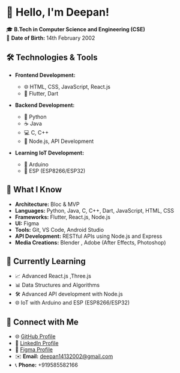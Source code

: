# 👋 Hello, I'm Deepan!

🎓 **B.Tech in Computer Science and Engineering (CSE)**  
📅 **Date of Birth:** 14th February 2002  

## 🛠️ Technologies & Tools

- **Frontend Development:**
  - 🌐 HTML, CSS, JavaScript, React.js
  - 📱 Flutter, Dart

- **Backend Development:**
  - 🐍 Python
  - ☕ Java
  - 💻 C, C++
  - 🚀 Node.js, API Development

- **Learning IoT Development:**
  - 🔧 Arduino
  - 📡 ESP (ESP8266/ESP32)

## 🚀 What I Know
- **Architecture:** Bloc & MVP  
- **Languages:** Python, Java, C, C++, Dart, JavaScript, HTML, CSS
- **Frameworks:** Flutter, React.js, Node.js
- **UI:** Figma
- **Tools:** Git, VS Code, Android Studio
- **API Development:** RESTful APIs using Node.js and Express
- **Media Creations:** Blender , Adobe (After Effects, Photoshop)

## 🌱 Currently Learning

- 📈 Advanced React.js ,Three.js
- 📊 Data Structures and Algorithms
- 🛠️ Advanced API development with Node.js
- 🌐 IoT with Arduino and ESP (ESP8266/ESP32)

## 🔗 Connect with Me

- 🌐 [GitHub Profile](https://github.com/Deepan1413)
- 💼 [LinkedIn Profile](https://www.linkedin.com/in/deepan-l-3aabb425b)
- 🎨 [Figma Profile](https://www.figma.com/@deepanl)
- ✉️ **Email:** deepan14132002@gmail.com
- 📞 **Phone:** +919585582166 
